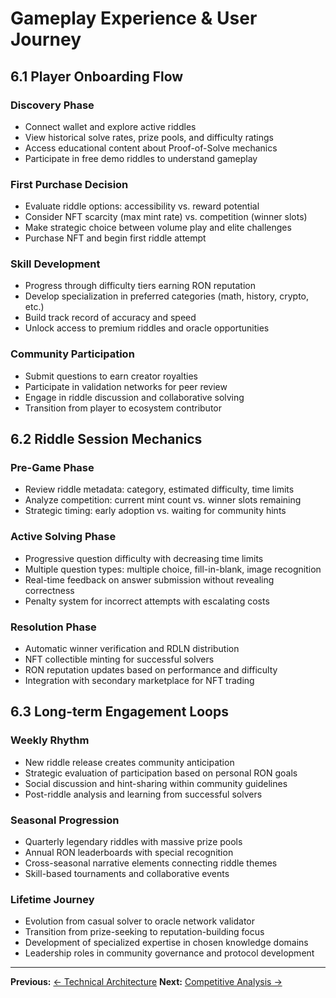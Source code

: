 # Gameplay Experience & User Journey

## 6.1 Player Onboarding Flow

### Discovery Phase
- Connect wallet and explore active riddles
- View historical solve rates, prize pools, and difficulty ratings
- Access educational content about Proof-of-Solve mechanics
- Participate in free demo riddles to understand gameplay

### First Purchase Decision
- Evaluate riddle options: accessibility vs. reward potential
- Consider NFT scarcity (max mint rate) vs. competition (winner slots)
- Make strategic choice between volume play and elite challenges
- Purchase NFT and begin first riddle attempt

### Skill Development
- Progress through difficulty tiers earning RON reputation
- Develop specialization in preferred categories (math, history, crypto, etc.)
- Build track record of accuracy and speed
- Unlock access to premium riddles and oracle opportunities

### Community Participation
- Submit questions to earn creator royalties
- Participate in validation networks for peer review
- Engage in riddle discussion and collaborative solving
- Transition from player to ecosystem contributor

## 6.2 Riddle Session Mechanics

### Pre-Game Phase
- Review riddle metadata: category, estimated difficulty, time limits
- Analyze competition: current mint count vs. winner slots remaining
- Strategic timing: early adoption vs. waiting for community hints

### Active Solving Phase
- Progressive question difficulty with decreasing time limits
- Multiple question types: multiple choice, fill-in-blank, image recognition
- Real-time feedback on answer submission without revealing correctness
- Penalty system for incorrect attempts with escalating costs

### Resolution Phase
- Automatic winner verification and RDLN distribution
- NFT collectible minting for successful solvers
- RON reputation updates based on performance and difficulty
- Integration with secondary marketplace for NFT trading

## 6.3 Long-term Engagement Loops

### Weekly Rhythm
- New riddle release creates community anticipation
- Strategic evaluation of participation based on personal RON goals
- Social discussion and hint-sharing within community guidelines
- Post-riddle analysis and learning from successful solvers

### Seasonal Progression
- Quarterly legendary riddles with massive prize pools
- Annual RON leaderboards with special recognition
- Cross-seasonal narrative elements connecting riddle themes
- Skill-based tournaments and collaborative events

### Lifetime Journey
- Evolution from casual solver to oracle network validator
- Transition from prize-seeking to reputation-building focus
- Development of specialized expertise in chosen knowledge domains
- Leadership roles in community governance and protocol development

---

**Previous:** [← Technical Architecture](../technical/architecture.md)
**Next:** [Competitive Analysis →](../business/competitive-analysis.md)